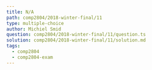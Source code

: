 ```yaml
---
title: N/A
path: comp2804/2018-winter-final/11
type: multiple-choice
author: Michiel Smid
question: comp2804/2018-winter-final/11/question.ts
solution: comp2804/2018-winter-final/11/solution.md
tags:
  - comp2804
  - comp2804-exam
---
```

